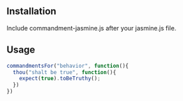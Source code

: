 ## Installation ##

Include commandment-jasmine.js after your jasmine.js file.

## Usage ##

```javascript
commandmentsFor("behavior", function(){
  thou("shalt be true", function(){
    expect(true).toBeTruthy();
  })
})
```
